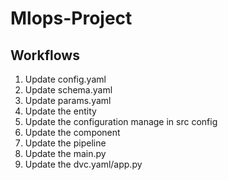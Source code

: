 # Mlops-Project

## Workflows
1. Update config.yaml
2. Update schema.yaml
3. Update params.yaml
4. Update the entity
5. Update the configuration manage in src config
6. Update the component
7. Update the pipeline
8. Update the main.py
9. Update the dvc.yaml/app.py
